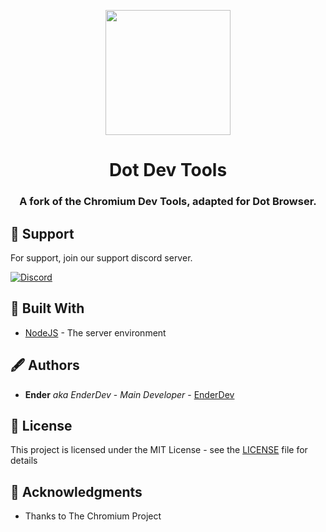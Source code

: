 <p align="center">
  <img src="https://bot.ender.site/img/dot.png" style="display: block;margin-left: auto;margin-right: auto;" data-canonical-src="https://bot.ender.site/img/dot.png" width="200" height="200" align="center"/>
</p>

<h1 align="center">Dot Dev Tools</h1>
<h3 align="center">A fork of the Chromium Dev Tools, adapted for Dot Browser.</h3>

## 🤝 Support

For support, join our support discord server.

[![Discord](https://discordapp.com/api/guilds/525056817399726102/widget.png?style=banner2)](https://discordbots.org/servers/525056817399726102)

## 🧱 Built With

* [NodeJS](https://nodejs.org/en/) - The server environment

## 🖋 Authors

* **Ender** *aka EnderDev* - *Main Developer* - [EnderDev](https://github.com/EnderDev)

## 🤵 License

This project is licensed under the MIT License - see the [LICENSE](LICENSE) file for details

## 💝 Acknowledgments

* Thanks to The Chromium Project

